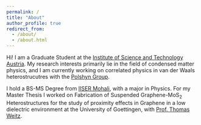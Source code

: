 ```yaml
---
permalink: /
title: "About"
author_profile: true
redirect_from: 
  - /about/
  - /about.html
---
```


Hi! I am a Graduate Student at the [Institute of Science and Technology Austria](https://ista.ac.at/en/home/). My research interests primarily lie in the field of condensed matter physics, and I am currently working on correlated physics in van der Waals heterostrucutres with the [Polshyn Group](https://polshynlab.com/).

I hold a BS-MS Degree from [IISER Mohali](https://www.iisermohali.ac.in/), with a major in Physics. For my Master Thesis I worked on Fabrication of Suspended Graphene-MoS<sub>2</sub> Heterostructures for the study of proximity effects in Graphene in a low dielectric environment at the University of Goettingen, with [Prof. Thomas Weitz](https://www.uni-goettingen.de/en/617481.html).

